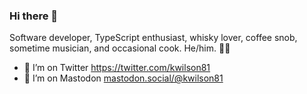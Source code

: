 ### Hi there 👋
Software developer, TypeScript enthusiast, whisky lover, coffee snob, sometime musician, and occasional cook. He/him. 🏴󠁧󠁢󠁳󠁣󠁴󠁿🌱

- 🤔 I’m on Twitter https://twitter.com/kwilson81
- 🤔 I’m on Mastodon <a rel="me" href="https://mastodon.social/@kwilson81">mastodon.social/@kwilson81</a>

<!--
**kwilson/kwilson** is a ✨ _special_ ✨ repository because its `README.md` (this file) appears on your GitHub profile.

Here are some ideas to get you started:

- 🔭 I’m currently working on ...
- 🌱 I’m currently learning ...
- 👯 I’m looking to collaborate on ...
- 🤔 I’m looking for help with ...
- 💬 Ask me about ...
- 📫 How to reach me: ...
- 😄 Pronouns: ...
- ⚡ Fun fact: ...
-->
